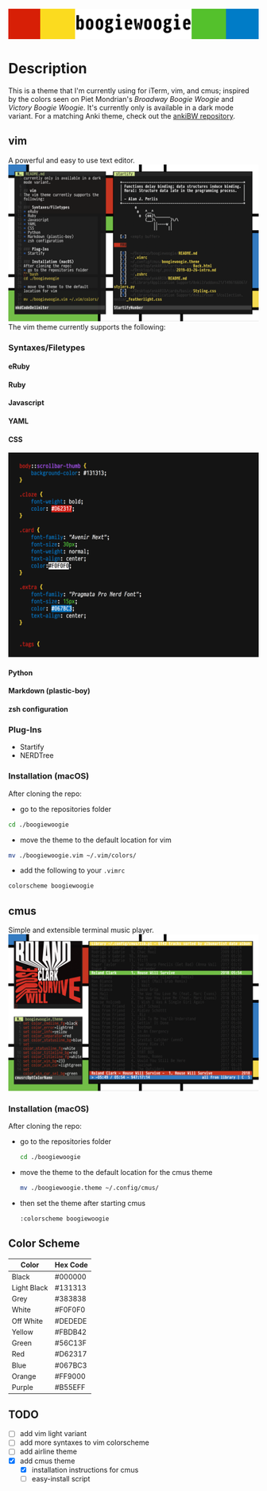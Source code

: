 ![boogiewoogie](/screenshots/boogiewoogieheader.png)

# Description
This is a theme that I'm currently using for iTerm, vim, and cmus; inspired by the colors seen on Piet Mondrian's *Broadway Boogie Woogie* and *Victory Boogie Woogie*. It's currently only is available in a dark mode variant. For a matching Anki theme, check out the [ankiBW repository](https://github.com/capaldo/ankiBW).

## vim
A powerful and easy to use text editor.
![vim](/screenshots/vim.png)
The vim theme currently supports the following:

### Syntaxes/Filetypes
#### eRuby
#### Ruby
#### Javascript
#### YAML
#### CSS
![css](/screenshots/css.png)
#### Python
#### Markdown (plastic-boy)
#### zsh configuration

### Plug-Ins
* Startify
* NERDTree

### Installation (macOS)
After cloning the repo:
* go to the repositories folder
```bash
cd ./boogiewoogie
```
* move the theme to the default location for vim
```bash
mv ./boogiewoogie.vim ~/.vim/colors/
```
* add the following to your `.vimrc`
```bash
colorscheme boogiewoogie
```
## cmus
Simple and extensible terminal music player.
![cmus](/screenshots/cmus.png)

### Installation (macOS)
After cloning the repo:
* go to the repositories folder
  ```bash
  cd ./boogiewoogie
  ```
* move the theme to the default location for the cmus theme
  ```bash
  mv ./boogiewoogie.theme ~/.config/cmus/
  ```
* then set the theme after starting cmus 
  ```bash
  :colorscheme boogiewoogie
  ```

## Color Scheme 
| Color        | Hex Code |
| ------------ | -------- |
| Black        | #000000  |
| Light Black  | #131313  |
| Grey         | #383838  |
| White        | #F0F0F0  |
| Off White    | #DEDEDE  |
| Yellow       | #FBDB42  |
| Green        | #56C13F  |
| Red          | #D62317  |
| Blue         | #067BC3  |
| Orange       | #FF9000  |
| Purple       | #B55EFF  |

## TODO
- [ ] add vim light variant
- [ ] add more syntaxes to vim colorscheme
- [ ] add airline theme
- [x] add cmus theme
    - [x] installation instructions for cmus
    - [ ] easy-install script
